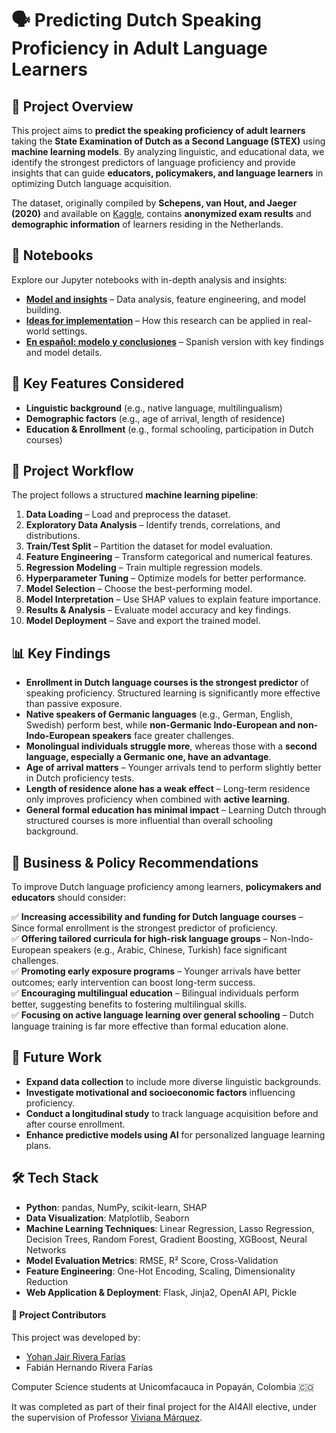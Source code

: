 # 🗣️ Predicting Dutch Speaking Proficiency in Adult Language Learners

## 📌 Project Overview

This project aims to **predict the speaking proficiency of adult learners** taking the **State Examination of Dutch as a Second Language (STEX)** using **machine learning models**. By analyzing linguistic, and educational data, we identify the strongest predictors of language proficiency and provide insights that can guide **educators, policymakers, and language learners** in optimizing Dutch language acquisition.

The dataset, originally compiled by **Schepens, van Hout, and Jaeger (2020)** and available on [Kaggle](https://www.kaggle.com/datasets/thedevastator/adult-language-learning-profile/data?select=stex.csv), contains **anonymized exam results** and **demographic information** of learners residing in the Netherlands.

## 📖 Notebooks

Explore our Jupyter notebooks with in-depth analysis and insights:

- [**Model and insights**](https://github.com/vivianamarquez/Adult_Dutch_Language_Learning_Profile/blob/main/Predicting_Dutch_Speaking_Proficiency.ipynb) – Data analysis, feature engineering, and model building.
- [**Ideas for implementation**](https://github.com/vivianamarquez/Adult_Dutch_Language_Learning_Profile/blob/main/Implementation.ipynb) – How this research can be applied in real-world settings.
- [**En español: modelo y conclusiones**](https://github.com/vivianamarquez/Adult_Dutch_Language_Learning_Profile/blob/main/HolandesProyecto.ipynb) – Spanish version with key findings and model details.


## 🔑 Key Features Considered

- **Linguistic background** (e.g., native language, multilingualism)
- **Demographic factors** (e.g., age of arrival, length of residence)
- **Education & Enrollment** (e.g., formal schooling, participation in Dutch courses)

## 🚀 Project Workflow

The project follows a structured **machine learning pipeline**:

1. **Data Loading** – Load and preprocess the dataset.
2. **Exploratory Data Analysis** – Identify trends, correlations, and distributions.
3. **Train/Test Split** – Partition the dataset for model evaluation.
4. **Feature Engineering** – Transform categorical and numerical features.
5. **Regression Modeling** – Train multiple regression models.
6. **Hyperparameter Tuning** – Optimize models for better performance.
7. **Model Selection** – Choose the best-performing model.
8. **Model Interpretation** – Use SHAP values to explain feature importance.
9. **Results & Analysis** – Evaluate model accuracy and key findings.
10. **Model Deployment** – Save and export the trained model.

## 📊 Key Findings

- **Enrollment in Dutch language courses is the strongest predictor** of speaking proficiency. Structured learning is significantly more effective than passive exposure.
- **Native speakers of Germanic languages** (e.g., German, English, Swedish) perform best, while **non-Germanic Indo-European and non-Indo-European speakers** face greater challenges.
- **Monolingual individuals struggle more**, whereas those with a **second language, especially a Germanic one, have an advantage**.
- **Age of arrival matters** – Younger arrivals tend to perform slightly better in Dutch proficiency tests.
- **Length of residence alone has a weak effect** – Long-term residence only improves proficiency when combined with **active learning**.
- **General formal education has minimal impact** – Learning Dutch through structured courses is more influential than overall schooling background.

## 🎯 Business & Policy Recommendations

To improve Dutch language proficiency among learners, **policymakers and educators** should consider:

✅ **Increasing accessibility and funding for Dutch language courses** – Since formal enrollment is the strongest predictor of proficiency.  
✅ **Offering tailored curricula for high-risk language groups** – Non-Indo-European speakers (e.g., Arabic, Chinese, Turkish) face significant challenges.  
✅ **Promoting early exposure programs** – Younger arrivals have better outcomes; early intervention can boost long-term success.  
✅ **Encouraging multilingual education** – Bilingual individuals perform better, suggesting benefits to fostering multilingual skills.  
✅ **Focusing on active language learning over general schooling** – Dutch language training is far more effective than formal education alone.  

## 🔬 Future Work

- **Expand data collection** to include more diverse linguistic backgrounds.
- **Investigate motivational and socioeconomic factors** influencing proficiency.
- **Conduct a longitudinal study** to track language acquisition before and after course enrollment.
- **Enhance predictive models using AI** for personalized language learning plans.

## 🛠️ Tech Stack

- **Python**: pandas, NumPy, scikit-learn, SHAP
- **Data Visualization**: Matplotlib, Seaborn
- **Machine Learning Techniques**: Linear Regression, Lasso Regression, Decision Trees, Random Forest, Gradient Boosting, XGBoost, Neural Networks
- **Model Evaluation Metrics**: RMSE, R² Score, Cross-Validation
- **Feature Engineering**: One-Hot Encoding, Scaling, Dimensionality Reduction
- **Web Application & Deployment**: Flask, Jinja2, OpenAI API, Pickle


#### 👥 Project Contributors

This project was developed by:
- [Yohan Jair Rivera Farías](https://www.linkedin.com/in/yohan-rivera-12b847261/)
- Fabián Hernando Rivera Farías 

Computer Science students at Unicomfacauca in Popayán, Colombia 🇨🇴 

It was completed as part of their final project for the AI4All elective, under the supervision of Professor [Viviana Márquez](https://www.linkedin.com/in/vivianamarquez/). 